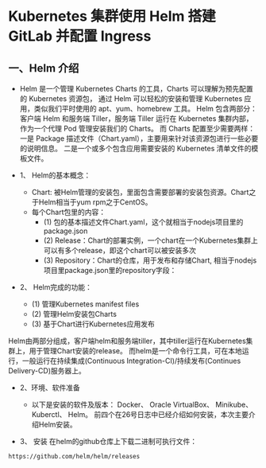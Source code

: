# Kubernetes 集群使用 Helm 搭建 GitLab 并配置 Ingress
## 一、Helm 介绍
- Helm 是一个管理 Kubernetes Charts 的工具，Charts 可以理解为预先配置的 Kubernetes 资源包，
通过 Helm 可以轻松的安装和管理 Kubernetes 应用，类似我们平时使用的 apt、yum、homebrew 工具。
Helm 包含两部分：客户端 Helm 和服务端 Tiller，服务端 Tiller 运行在 Kubernetes 集群内部，
作为一个代理 Pod 管理安装我们的 Charts。 而 Charts 配置至少需要两样：
一是 Package 描述文件（Chart.yaml），主要用来针对该资源包进行一些必要的说明信息。
二是一个或多个包含应用需要安装的 Kubernetes 清单文件的模板文件。

- 1、 Helm的基本概念：
  -  Chart: 被Helm管理的安装包，里面包含需要部署的安装包资源。Chart之于Helm相当于yum rpm之于CentOS。
  -  每个Chart包里的内容：
     - (1) 包的基本描述文件Chart.yaml，这个就相当于nodejs项目里的package.json
     - (2) Release：Chart的部署实例，一个chart在一个Kubernetes集群上可以有多个release，即这个chart可以被安装多次
     - (3) Repository：Chart的仓库，用于发布和存储Chart, 相当于nodejs项目里package.json里的repository字段：
- 2、 Helm完成的功能：
   -  (1) 管理Kubernetes manifest files
   -  (2) 管理Helm安装包Charts
   -  (3) 基于Chart进行Kubernetes应用发布 <br>

Helm由两部分组成，客户端helm和服务端tiller，其中tiller运行在Kubernetes集群上，用于管理Chart安装的release。
而helm是一个命令行工具，可在本地运行，一般运行在持续集成(Continuous Integration-CI)/持续发布(Continues Delivery-CD)服务器上。
- 2、环境、软件准备
  -  以下是安装的软件及版本：
    Docker、
    Oracle VirtualBox、
    Minikube、
    Kuberctl、
    Helm。
    前四个在26号日志中已经介绍如何安装，本次主要介绍Helm安装。
 

    
- 3、 安装
在helm的github仓库上下载二进制可执行文件：
```
https://github.com/helm/helm/releases
```
